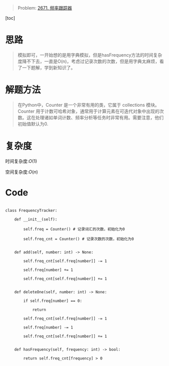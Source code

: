 > Problem: [2671. 频率跟踪器](https://leetcode.cn/problems/frequency-tracker/description/)

[toc]

# 思路

> 模拟即可，一开始想的是用字典模拟，但是hasFrequency方法的时间复杂度降不下去，一直是O(n)，考虑过记录次数的次数，但是用字典太麻烦，看了一下题解，学到新知识了。

# 解题方法

> 在Python中，Counter 是一个非常有用的类，它属于 collections 模块。Counter 用于计数可哈希对象，通常用于计算元素在可迭代对象中出现的次数。这在处理诸如单词计数、频率分析等任务时非常有用。需要注意，他们初始值默认为0.

# 复杂度

时间复杂度:$O(1)$

空间复杂度:$O(n)$

# Code

```Python3

class FrequencyTracker:

    def __init__(self):

        self.freq = Counter() # 记录词汇的次数，初始化为0

        self.freq_cnt = Counter() # 记录次数的次数，初始化为0


    def add(self, number: int) -> None:

        self.freq_cnt[self.freq[number]] -= 1

        self.freq[number] += 1

        self.freq_cnt[self.freq[number]] += 1


    def deleteOne(self, number: int) -> None:

        if self.freq[number] == 0:

            return

        self.freq_cnt[self.freq[number]] -= 1

        self.freq[number] -= 1

        self.freq_cnt[self.freq[number]] += 1


    def hasFrequency(self, frequency: int) -> bool:

        return self.freq_cnt[frequency] > 0

```
